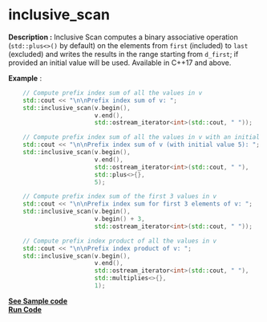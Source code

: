 # inclusive_scan

**Description :**  Inclusive Scan computes a binary associative operation (`std::plus<>()` by default) on the elements from `first` (included) to `last` (excluded) and writes the results in the range starting from `d_first`; if provided an initial value will be used. Available in C++17 and above.
  
**Example** :

```cpp
    // Compute prefix index sum of all the values in v    
    std::cout << "\n\nPrefix index sum of v: ";
    std::inclusive_scan(v.begin(),
                        v.end(),
                        std::ostream_iterator<int>(std::cout, " "));

    // Compute prefix index sum of all the values in v with an initial value of 5    
    std::cout << "\n\nPrefix index sum of v (with initial value 5): ";
    std::inclusive_scan(v.begin(),
                        v.end(),
                        std::ostream_iterator<int>(std::cout, " "),
                        std::plus<>{},
                        5);

    // Compute prefix index sum of the first 3 values in v    
    std::cout << "\n\nPrefix index sum for first 3 elements of v: ";
    std::inclusive_scan(v.begin(),
                        v.begin() + 3,
                        std::ostream_iterator<int>(std::cout, " "));

    // Compute prefix index product of all the values in v    
    std::cout << "\n\nPrefix index product of v: ";
    std::inclusive_scan(v.begin(),
                        v.end(),
                        std::ostream_iterator<int>(std::cout, " "),
                        std::multiplies<>{},
                        1);
```
**[See Sample code](../snippets/algorithm/inclusive_scan.cpp)**<br>
**[Run Code](https://rextester.com/UVR33146)**
